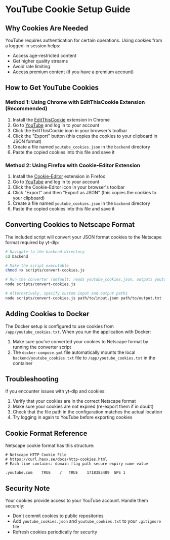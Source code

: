 # YouTube Cookie Setup Guide

## Why Cookies Are Needed

YouTube requires authentication for certain operations. Using cookies from a logged-in session helps:
- Access age-restricted content
- Get higher quality streams
- Avoid rate limiting
- Access premium content (if you have a premium account)

## How to Get YouTube Cookies

### Method 1: Using Chrome with EditThisCookie Extension (Recommended)

1. Install the [EditThisCookie](https://chrome.google.com/webstore/detail/editthiscookie/fngmhnnpilhplaeedifhccceomclgfbg) extension in Chrome
2. Go to [YouTube](https://www.youtube.com) and log in to your account
3. Click the EditThisCookie icon in your browser's toolbar
4. Click the "Export" button (this copies the cookies to your clipboard in JSON format)
5. Create a file named `youtube_cookies.json` in the `backend` directory
6. Paste the copied cookies into this file and save it

### Method 2: Using Firefox with Cookie-Editor Extension

1. Install the [Cookie-Editor](https://addons.mozilla.org/en-US/firefox/addon/cookie-editor/) extension in Firefox
2. Go to [YouTube](https://www.youtube.com) and log in to your account
3. Click the Cookie-Editor icon in your browser's toolbar
4. Click "Export" and then "Export as JSON" (this copies the cookies to your clipboard)
5. Create a file named `youtube_cookies.json` in the `backend` directory
6. Paste the copied cookies into this file and save it

## Converting Cookies to Netscape Format

The included script will convert your JSON format cookies to the Netscape format required by yt-dlp:

```bash
# Navigate to the backend directory
cd backend

# Make the script executable
chmod +x scripts/convert-cookies.js

# Run the converter (default: reads youtube_cookies.json, outputs youtube_cookies.txt)
node scripts/convert-cookies.js

# Alternatively, specify custom input and output paths
node scripts/convert-cookies.js path/to/input.json path/to/output.txt
```

## Adding Cookies to Docker

The Docker setup is configured to use cookies from `/app/youtube_cookies.txt`. When you run the application with Docker:

1. Make sure you've converted your cookies to Netscape format by running the converter script
2. The `docker-compose.yml` file automatically mounts the local `backend/youtube_cookies.txt` file to `/app/youtube_cookies.txt` in the container

## Troubleshooting

If you encounter issues with yt-dlp and cookies:

1. Verify that your cookies are in the correct Netscape format
2. Make sure your cookies are not expired (re-export them if in doubt)
3. Check that the file path in the configuration matches the actual location
4. Try logging in again to YouTube before exporting cookies

## Cookie Format Reference

Netscape cookie format has this structure:

```
# Netscape HTTP Cookie File
# https://curl.haxx.se/docs/http-cookies.html
# Each line contains: domain flag path secure expiry name value

.youtube.com	TRUE	/	TRUE	1718385409	GPS	1
```

## Security Note

Your cookies provide access to your YouTube account. Handle them securely:
- Don't commit cookies to public repositories
- Add `youtube_cookies.json` and `youtube_cookies.txt` to your `.gitignore` file
- Refresh cookies periodically for security 